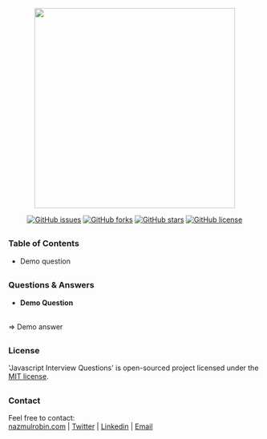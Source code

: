 <p align="center"><a href="https://nazmulrobin.com" target="_blank"><img src="http://laravel.nazmulrobin.com/images/nhrrob/nhrblog-logo-white.png" width="400"></a></p>

<p align="center">
<a href="https://github.com/nhrrob/javascript-interview-questions/issues"><img alt="GitHub issues" src="https://img.shields.io/github/issues/nhrrob/javascript-interview-questions"></a>
<a href="https://github.com/nhrrob/javascript-interview-questions/network"><img alt="GitHub forks" src="https://img.shields.io/github/forks/nhrrob/javascript-interview-questions"></a>
<a href="https://github.com/nhrrob/javascript-interview-questions/stargazers"><img alt="GitHub stars" src="https://img.shields.io/github/stars/nhrrob/javascript-interview-questions"></a>
<a href="https://github.com/nhrrob/javascript-interview-questions/blob/master/LICENSE.md"><img alt="GitHub license" src="https://img.shields.io/github/license/nhrrob/javascript-interview-questions"></a>

</p>

## 


### Table of Contents

- Demo question

## 


### Questions & Answers
- **Demo Question** 
<br>
=> Demo answer

## 


### License

'Javascript Interview Questions' is open-sourced project licensed under the [MIT license](https://opensource.org/licenses/MIT).

##


### Contact

Feel free to contact:  
<a href="https://www.nazmulrobin.com/">nazmulrobin.com</a> | <a href="https://twitter.com/nhr_rob">Twitter</a> | <a href="https://www.linkedin.com/in/nhrrob/">Linkedin</a> | <a href="mailto:robin.sust08@gmail.com">Email</a>